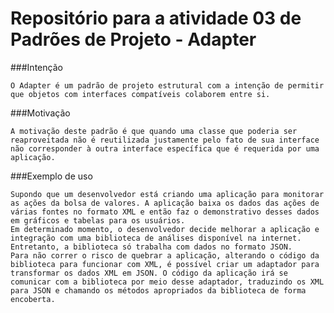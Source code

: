 # Repositório para a atividade 03 de Padrões de Projeto - Adapter

###Intenção

    O Adapter é um padrão de projeto estrutural com a intenção de permitir que objetos com interfaces compatíveis colaborem entre si.
    
###Motivação

    A motivação deste padrão é que quando uma classe que poderia ser reaproveitada não é reutilizada justamente pelo fato de sua interface não corresponder à outra interface específica que é requerida por uma aplicação.
    
###Exemplo de uso

    Supondo que um desenvolvedor está criando uma aplicação para monitorar as ações da bolsa de valores. A aplicação baixa os dados das ações de várias fontes no formato XML e então faz o demonstrativo desses dados em gráficos e tabelas para os usuários.
    Em determinado momento, o desenvolvedor decide melhorar a aplicação e integração com uma biblioteca de análises disponível na internet. Entretanto, a biblioteca só trabalha com dados no formato JSON. 
    Para não correr o risco de quebrar a aplicação, alterando o código da biblioteca para funcionar com XML, é possível criar um adaptador para transformar os dados XML em JSON. O código da aplicação irá se comunicar com a biblioteca por meio desse adaptador, traduzindo os XML para JSON e chamando os métodos apropriados da biblioteca de forma encoberta.
